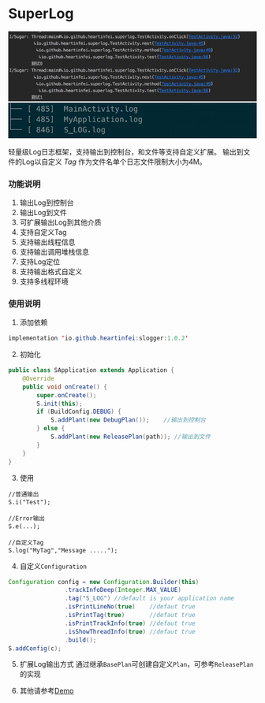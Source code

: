 # SuperLog


![输出到控制台](./img/1513934900618.jpg)
![输出到文件](./img/1514028944351.jpg)

轻量级Log日志框架，支持输出到控制台，和文件等支持自定义扩展。
输出到文件的Log以自定义 *Tag* 作为文件名单个日志文件限制大小为4M。
### 功能说明
1. 输出Log到控制台
2. 输出Log到文件
3. 可扩展输出Log到其他介质
4. 支持自定义Tag
5. 支持输出线程信息
6. 支持输出调用堆栈信息
7. 支持Log定位
8. 支持输出格式自定义
9. 支持多线程环境

### 使用说明

1. 添加依赖

```java
implementation 'io.github.heartinfei:slogger:1.0.2'
```

2. 初始化
```java
public class SApplication extends Application {
    @Override
    public void onCreate() {
        super.onCreate();
        S.init(this);
        if (BuildConfig.DEBUG) {
            S.addPlant(new DebugPlan());    //输出到控制台
        } else {
            S.addPlant(new ReleasePlan(path)); //输出到文件
        }
    }
}

```
3. 使用 
```
//普通输出
S.i("Test");

//Error输出
S.e(...);

//自定义Tag
S.log("MyTag","Message .....");

```

4. 自定义`Configuration`

```java
Configuration config = new Configuration.Builder(this)
                .trackInfoDeep(Integer.MAX_VALUE)
                .tag("S_LOG") //default is your application name
                .isPrintLineNo(true)    //defaut true
                .isPrintTag(true)       //defaut true
                .isPrintTrackInfo(true) //defaut true
                .isShowThreadInfo(true) //defaut true
                .build();
S.addConfig(c);

```

5. 扩展Log输出方式
通过继承`BasePlan`可创建自定义`Plan`，可参考`ReleasePlan`的实现

6. 其他请参考[Demo](https://github.com/heartinfei/SLog)